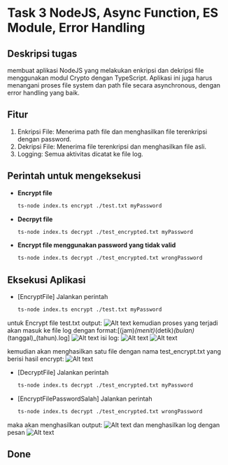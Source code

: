# Task 3 NodeJS, Async Function, ES Module, Error Handling

## Deskripsi tugas
membuat aplikasi NodeJS yang melakukan enkripsi dan
dekripsi file menggunakan modul Crypto dengan TypeScript. Aplikasi ini
juga harus menangani proses file system dan path file secara
asynchronous, dengan error handling yang baik.

## Fitur
1. Enkripsi File: Menerima path file dan menghasilkan file terenkripsi
dengan password.
2. Dekripsi File: Menerima file terenkripsi dan menghasilkan file asli.
3. Logging: Semua aktivitas dicatat ke file log.

## Perintah untuk mengeksekusi
- **Encrypt file**
   ```sh
   ts-node index.ts encrypt ./test.txt myPassword

- **Decrpyt file**
   ```sh
   ts-node index.ts decrypt ./test_encrypted.txt myPassword

- **Encrypt file menggunakan password yang tidak valid**
   ```sh
   ts-node index.ts decrypt ./test_encrypted.txt wrongPassword


## Eksekusi Aplikasi
- [EncryptFile] 
   Jalankan perintah
   ```sh
   ts-node index.ts encrypt ./test.txt myPassword

untuk Encrypt file test.txt
output:
![Alt text](ss1.png)
kemudian proses yang terjadi akan masuk ke file log dengan format:[(jam)_(menit)_(detik)_(bulan)_(tanggal)_(tahun).log]
![Alt text](ss2.png)
isi log:
![Alt text](ss3.png)
![Alt text](ss4.png)

kemudian akan menghasilkan satu file dengan nama test_encrypt.txt yang berisi hasil encrypt:
![Alt text](ss5.png)

- [DecryptFile] 
   Jalankan perintah
   ```sh
   ts-node index.ts decrypt ./test_encrypted.txt myPassword

- [EncryptFilePasswordSalah] 
   Jalankan perintah
   ```sh
   ts-node index.ts decrypt ./test_encrypted.txt wrongPassword

maka akan menghasilkan output:
![Alt text](ss6.png)
dan menghasilkan log dengan pesan
![Alt text](ss7.png)

## Done





